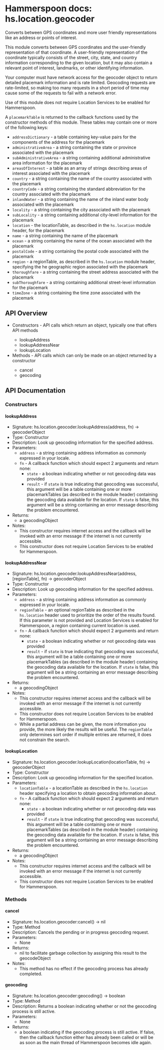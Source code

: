 # Hammerspoon docs: hs.location.geocoder

Converts between GPS coordinates and more user friendly representations like an address or points of interest.

This module converts between GPS coordinates and the user-friendly representation of that coordinate. A user-friendly representation of the coordinate typically consists of the street, city, state, and country information corresponding to the given location, but it may also contain a relevant point of interest, landmarks, or other identifying information.

Your computer must have network access for the geocoder object to return detailed placemark information and is rate limited.  Geocoding requests are rate-limited, so making too many requests in a short period of time may cause some of the requests to fail with a network error.

Use of this module does not require Location Services to be enabled for Hammerspoon.

A `placemarkTable` is returned to the callback functions used by the constructor methods of this module.  These tables may contain one or more of the following keys:
 * `addressDictionary`     - a table containing key-value pairs for the components of the address for the placemark
 * `administrativeArea`    - a string containing the state or province associated with the placemark
 * `subAdministrativeArea` - a string containing additional administrative area information for the placemark
 * `areasOfInterest`       - a table as an array of strings describing areas of interest associated with the placemark
 * `country`               - a string containing the name of the country associated with the placemark
 * `countryCode`           - a string containing the standard abbreviation for the country associated with the placemark
 * `inlandWater`           - a string containing the name of the inland water body associated with the placemark
 * `locality`              - a string containing the city associated with the placemark
 * `subLocality`           - a string containing additional city-level information for the placemark
 * `location`              - the locationTable, as described in the `hs.location` module header, for the placemark
 * `name`                  - a string containing the name of the placemark
 * `ocean`                 - a string containing the name of the ocean associated with the placemark
 * `postalCode`            - a string containing the postal code associated with the placemark
 * `region`                - a regionTable, as described in the `hs.location` module header, specifying the he geographic region associated with the placemark
 * `thoroughfare`          - a string containing the street address associated with the placemark
 * `subThoroughfare`       - a string containing additional street-level information for the placemark
 * `timeZone`              - a string containing the time zone associated with the placemark

## API Overview
* Constructors - API calls which return an object, typically one that offers API methods</li>
  * lookupAddress
  * lookupAddressNear
  * lookupLocation
* Methods - API calls which can only be made on an object returned by a constructor</li>
  * cancel
  * geocoding

## API Documentation

### Constructors

#### lookupAddress
  * Signature: hs.location.geocoder.lookupAddress(address, fn) -> geocoderObject
  * Type: Constructor
  * Description: Look up geocoding information for the specified address.
  * Parameters:
     * `address` - a string containing address information as commonly expressed in your locale.
     * `fn`      - A callback function which should expect 2 arguments and return none:
       * `state`  - a boolean indicating whether or not geocoding data was provided
       * `result` - if `state` is true indicating that geocoding was successful, this argument will be a table containing one or more placemarkTables (as described in the module header) containing the geocoding data available for the location.  If `state` is false, this argument will be a string containing an error message describing the problem encountered.
  * Returns:
     * a geocodingObject
  * Notes:
     * This constructor requires internet access and the callback will be invoked with an error message if the internet is not currently accessible.
     * This constructor does not require Location Services to be enabled for Hammerspoon.

#### lookupAddressNear
  * Signature: hs.location.geocoder.lookupAddressNear(address, [regionTable], fn) -> geocoderObject
  * Type: Constructor
  * Description: Look up geocoding information for the specified address.
  * Parameters:
     * `address`     - a string containing address information as commonly expressed in your locale.
     * `regionTable` - an optional regionTable as described in the `hs.location` header used to prioritize the order of the results found.  If this parameter is not provided and Location Services is enabled for Hammerspoon, a region containing current location is used.
     * `fn`          - A callback function which should expect 2 arguments and return none:
       * `state`  - a boolean indicating whether or not geocoding data was provided
       * `result` - if `state` is true indicating that geocoding was successful, this argument will be a table containing one or more placemarkTables (as described in the module header) containing the geocoding data available for the location.  If `state` is false, this argument will be a string containing an error message describing the problem encountered.
  * Returns:
     * a geocodingObject
  * Notes:
     * This constructor requires internet access and the callback will be invoked with an error message if the internet is not currently accessible.
     * This constructor does not require Location Services to be enabled for Hammerspoon.
     * While a partial address can be given, the more information you provide, the more likely the results will be useful.  The `regionTable` only determines sort order if multiple entries are returned, it does not constrain the search.

#### lookupLocation
  * Signature: hs.location.geocoder.lookupLocation(locationTable, fn) -> geocoderObject
  * Type: Constructor
  * Description: Look up geocoding information for the specified location.
  * Parameters:
     * `locationTable` - a locationTable as described in the `hs.location` header specifying a location to obtain geocoding information about.
     * `fn`            - A callback function which should expect 2 arguments and return none:
       * `state`  - a boolean indicating whether or not geocoding data was provided
       * `result` - if `state` is true indicating that geocoding was successful, this argument will be a table containing one or more placemarkTables (as described in the module header) containing the geocoding data available for the location.  If `state` is false, this argument will be a string containing an error message describing the problem encountered.
  * Returns:
     * a geocodingObject
  * Notes:
     * This constructor requires internet access and the callback will be invoked with an error message if the internet is not currently accessible.
     * This constructor does not require Location Services to be enabled for Hammerspoon.

### Methods

#### cancel
  * Signature: hs.location.geocoder:cancel() -> nil
  * Type: Method
  * Description: Cancels the pending or in progress geocoding request.
  * Parameters:
     * None
  * Returns:
     * nil to facilitate garbage collection by assigning this result to the geocodeObject
  * Notes:
     * This method has no effect if the geocoding process has already completed.

#### geocoding
  * Signature: hs.location.geocoder:geocoding() -> boolean
  * Type: Method
  * Description: Returns a boolean indicating whether or not the geocoding process is still active.
  * Parameters:
     * None
  * Returns:
     * a boolean indicating if the geocoding process is still active.  If false, then the callback function either has already been called or will be as soon as the main thread of Hammerspoon becomes idle again.
